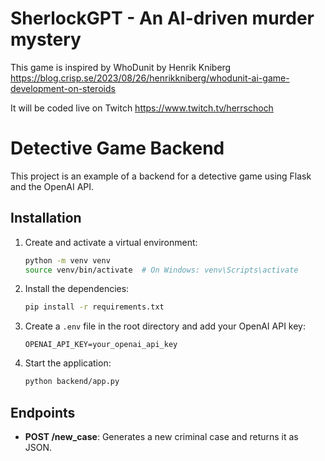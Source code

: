 # SherlockGPT - An AI-driven murder mystery

This game is inspired by WhoDunit by Henrik Kniberg 
https://blog.crisp.se/2023/08/26/henrikkniberg/whodunit-ai-game-development-on-steroids

It will be coded live on Twitch https://www.twitch.tv/herrschoch

# Detective Game Backend

This project is an example of a backend for a detective game using Flask and the OpenAI API.

## Installation

1. Create and activate a virtual environment:
    ```sh
    python -m venv venv
    source venv/bin/activate  # On Windows: venv\Scripts\activate
    ```

2. Install the dependencies:
    ```sh
    pip install -r requirements.txt
    ```

3. Create a `.env` file in the root directory and add your OpenAI API key:
    ```
    OPENAI_API_KEY=your_openai_api_key
    ```

4. Start the application:
    ```sh
    python backend/app.py
    ```

## Endpoints

- **POST /new_case**: Generates a new criminal case and returns it as JSON.